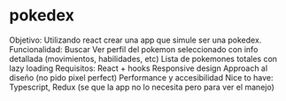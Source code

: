 # pokedex
 
Objetivo:
Utilizando react crear una app que simule ser una pokedex.
Funcionalidad:
Buscar
Ver perfil del pokemon seleccionado con info detallada (movimientos, habilidades, etc)
Lista de pokemones totales con lazy loading
Requisitos:
React + hooks
Responsive design
Approach al diseño (no pido pixel perfect)
Performance y accesibilidad
Nice to have:
Typescript, Redux (se que la app no lo necesita pero para ver el manejo)